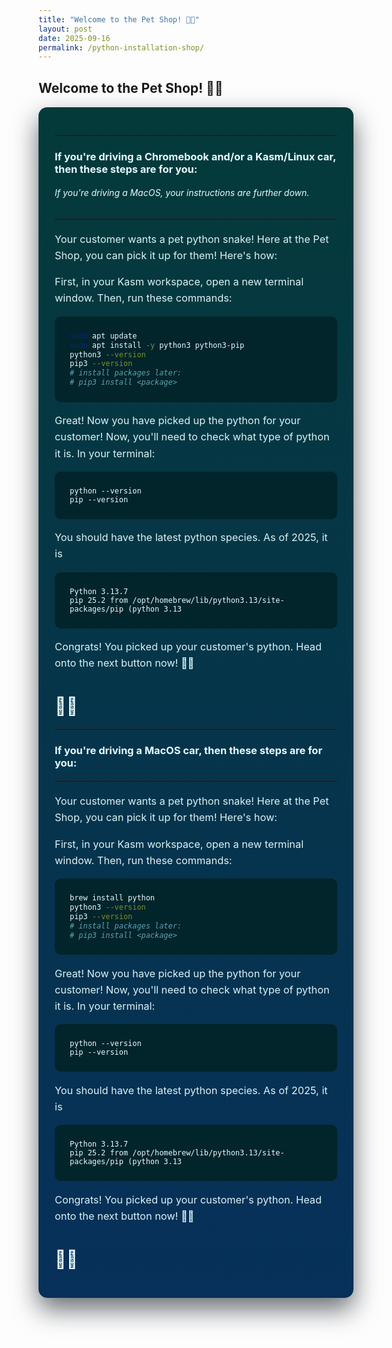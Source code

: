 ```yaml
---
title: "Welcome to the Pet Shop! 🐍🐾"
layout: post
date: 2025-09-16
permalink: /python-installation-shop/
---
```


## Welcome to the Pet Shop! 🐍🐾

<style>
/* Reused scoped styles from front-page card to strongly restyle this post */
.cta-btn{display:inline-block;padding:12px 18px;background:linear-gradient(90deg,#0ea5a4,#06b6d4);color:#042226;border-radius:999px;font-weight:800;text-decoration:none;box-shadow:0 10px 30px rgba(6,182,212,0.14);transition:transform .18s ease}
.cta-btn:hover{transform:translateY(-3px);box-shadow:0 18px 40px rgba(6,182,212,0.12)}
#frontpage-card h2{font-size:2rem;margin:0 0 8px;color:#081f2a}
#frontpage-card hr{border:none;border-top:1px solid rgba(9,33,45,0.06);margin:18px 0}
#frontpage-card p{color:#16323f;font-size:1.02rem;line-height:1.6}
#frontpage-card ol, #frontpage-card ul{color:#16323f}
#frontpage-card pre, #frontpage-card code{background:#071e28;color:#dff8ff;padding:12px;border-radius:10px;display:block;overflow:auto}
.cta-btn{display:inline-block;padding:12px 18px;background:linear-gradient(90deg,#0ea5a4,#06b6d4);color:#042226;border-radius:999px;font-weight:800;text-decoration:none;box-shadow:0 10px 30px rgba(6,182,212,0.14);transition:transform .18s ease}
.cta-btn:hover{transform:translateY(-3px);box-shadow:0 18px 40px rgba(6,182,212,0.12)}
@media (max-width:640px){#frontpage-card{padding:16px}#frontpage-card h2{font-size:1.4rem}}

#frontpage-card{max-width:980px;margin:18px auto;padding:26px;border-radius:14px;background:linear-gradient(180deg,#043a3a 0%,#07305a 100%);box-shadow:0 18px 40px rgba(2,12,18,0.6);font-family:Inter,ui-sans-serif,system-ui,-apple-system,"Segoe UI",Roboto,'Helvetica Neue',Arial;color:#e6fbff}
#frontpage-card h2{color:#bfeef0}
#frontpage-card hr{border-top:1px solid rgba(255,255,255,0.06)}
#frontpage-card p{color:#d9f3f4}
#frontpage-card ol, #frontpage-card ul{color:#d9f3f4}
#frontpage-card pre, #frontpage-card code{background:#02242b;color:#e6fbff;padding:12px;border-radius:10px;display:block;overflow:auto}
.cta-btn{display:inline-block;padding:12px 18px;background:linear-gradient(90deg,#0ea5a4,#06b6d4);color:#042226;border-radius:999px;font-weight:800;text-decoration:none;box-shadow:0 10px 30px rgba(6,182,212,0.14);transition:transform .18s ease}
.cta-btn:hover{transform:translateY(-3px);box-shadow:0 18px 40px rgba(6,182,212,0.12)}
details{background:linear-gradient(90deg,#ffffff,#f7fffb);padding:10px;border-radius:10px;margin:8px 0}
summary{cursor:pointer;font-weight:700;color:#07202a}
@media (max-width:640px){#frontpage-card{padding:16px}#frontpage-card h2{font-size:1.4rem}}
</style>

<div id="frontpage-card" markdown="1">

---

### If you're driving a Chromebook and/or a Kasm/Linux car, then these steps are for you:
###### If you're driving a MacOS, your instructions are further down.

---

Your customer wants a pet python snake! Here at the Pet Shop, you can pick it up for them! Here's how:

First, in your Kasm workspace, open a new terminal window. Then, run these commands:
```bash 
sudo apt update
sudo apt install -y python3 python3-pip
python3 --version
pip3 --version
# install packages later:
# pip3 install <package>
```
Great! Now you have picked up the python for your customer! Now, you'll need to check what type of python it is. In your terminal:
```
python --version
pip --version

```
You should have the latest python species. As of 2025, it is 

```
Python 3.13.7
pip 25.2 from /opt/homebrew/lib/python3.13/site-packages/pip (python 3.13
```

Congrats! You picked up your customer's python. Head onto the next button now! 🐍🐾

# 🎉🎉

---

### If you're driving a MacOS car, then these steps are for you:

---
Your customer wants a pet python snake! Here at the Pet Shop, you can pick it up for them! Here's how:

First, in your Kasm workspace, open a new terminal window. Then, run these commands:
```bash 
brew install python
python3 --version
pip3 --version
# install packages later:
# pip3 install <package>
```
Great! Now you have picked up the python for your customer! Now, you'll need to check what type of python it is. In your terminal:
```
python --version
pip --version

```
You should have the latest python species. As of 2025, it is 

```
Python 3.13.7
pip 25.2 from /opt/homebrew/lib/python3.13/site-packages/pip (python 3.13
```

Congrats! You picked up your customer's python. Head onto the next button now! 🐍🐾
# 🎉🎉

</div>
